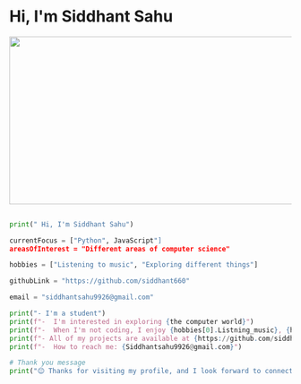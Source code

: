  <h1 > Hi, I'm Siddhant Sahu </h1>
 <img src="https://i.pinimg.com/originals/5d/75/8f/5d758f8778e039a171942a1993334d50.gif" width=3000 height=300>

  

```python
  
print(" Hi, I'm Siddhant Sahu")

currentFocus = ["Python", JavaScript"]
areasOfInterest = "Different areas of computer science"

hobbies = ["Listening to music", "Exploring different things"]

githubLink = "https://github.com/siddhant660"

email = "siddhantsahu9926@gmail.com"

print("- I'm a student")
print(f"-  I'm interested in exploring {the computer world}")
print(f"-  When I'm not coding, I enjoy {hobbies[0].Listning_music}, {hobbies[1].Exploring_new_things}")
print(f"- All of my projects are available at {https://github.com/siddhant660}")
print(f"-  How to reach me: {Siddhantsahu9926@gmail.com}")

# Thank you message
print("😊 Thanks for visiting my profile, and I look forward to connecting with you!")
```
